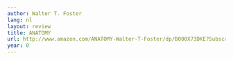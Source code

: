 ```yaml
---
author: Walter T. Foster
lang: nl
layout: review
title: ANATOMY
url: http://www.amazon.com/ANATOMY-Walter-T-Foster/dp/B000X73DKE?SubscriptionId=0VMG0VFGBMRWVRA58R02&tag=ldvd-20&linkCode=xm2&camp=2025&creative=165953&creativeASIN=B000X73DKE
year: 0
---
```

